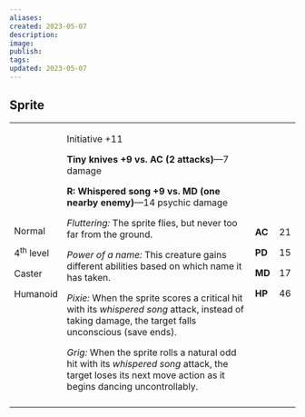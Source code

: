 ```yaml
---
aliases: 
created: 2023-05-07
description: 
image: 
publish: 
tags: 
updated: 2023-05-07
---
```


## Sprite

<table>
<colgroup>
<col style="width: 16%" />
<col style="width: 72%" />
<col style="width: 5%" />
<col style="width: 5%" />
</colgroup>
<tbody>
<tr class="odd">
<td><p>Normal</p>
<p>4<sup>th</sup> level</p>
<p>Caster</p>
<p>Humanoid</p></td>
<td><p>Initiative +11</p>
<p><strong>Tiny knives +9 vs. AC (2 attacks)</strong>—7 damage</p>
<p><strong>R: Whispered song +9 vs. MD (one nearby enemy)</strong>—14
psychic damage</p>
<p><em>Fluttering:</em> The sprite flies, but never too far from the
ground.</p>
<p><em>Power of a name:</em> This creature gains different abilities
based on which name it has taken.</p>
<p><em>Pixie:</em> When the sprite scores a critical hit with its
<em>whispered song</em> attack, instead of taking damage, the target
falls unconscious (save ends).</p>
<p><em>Grig:</em> When the sprite rolls a natural odd hit with its
<em>whispered song</em> attack, the target loses its next move action as
it begins dancing uncontrollably.</p></td>
<td><p><strong>AC</strong></p>
<p><strong>PD</strong></p>
<p><strong>MD</strong></p>
<p><strong>HP</strong></p></td>
<td><p>21</p>
<p>15</p>
<p>17</p>
<p>46</p></td>
</tr>
<tr class="even">
<td></td>
<td></td>
<td></td>
<td></td>
</tr>
</tbody>
</table>

